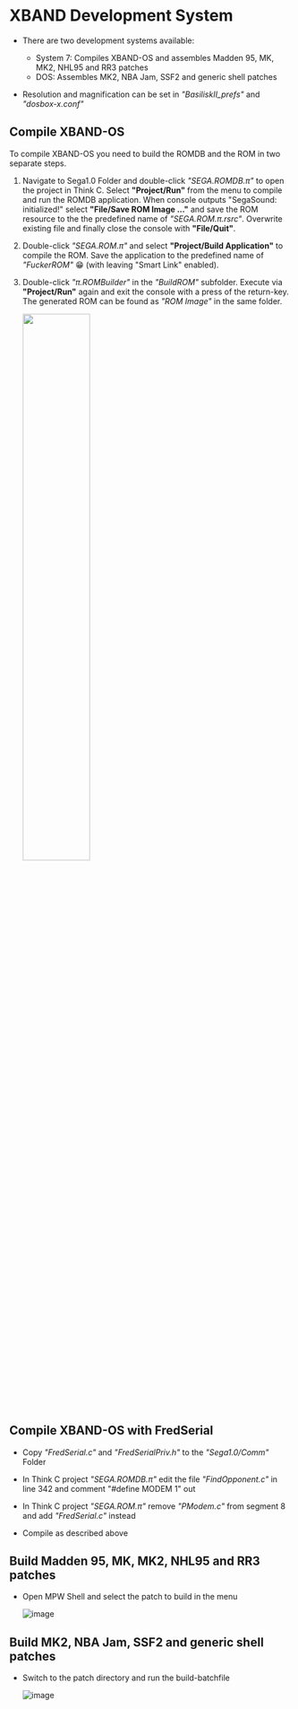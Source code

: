 # XBAND Development System

- There are two development systems available:
   - System 7: Compiles XBAND-OS and assembles Madden 95, MK, MK2, NHL95 and RR3 patches
   - DOS: Assembles MK2, NBA Jam, SSF2 and generic shell patches
   
- Resolution and magnification can be set in *"BasiliskII_prefs"* and *"dosbox-x.conf"*

## Compile XBAND-OS

To compile XBAND-OS you need to build the ROMDB and the ROM in two separate steps.

1. Navigate to Sega1.0 Folder and double-click *"SEGA.ROMDB.π"* to open the project in Think C. Select **"Project/Run"** from the menu to compile and run the ROMDB application. When console outputs "SegaSound: initialized!" select **"File/Save ROM Image ..."** and save the ROM resource to the the predefined name of *"SEGA.ROM.π.rsrc"*. Overwrite existing file and finally close the console with **"File/Quit"**.

2. Double-click *"SEGA.ROM.π"* and select **"Project/Build Application"** to compile the ROM. Save the application to the predefined name of *"FuckerROM"* :grin: (with leaving "Smart Link" enabled).

3. Double-click *"π.ROMBuilder"* in the *"BuildROM"* subfolder. Execute via **"Project/Run"** again and exit the console with a press of the return-key. The generated ROM can be found as *"ROM Image"* in the same folder.

   <img src="https://user-images.githubusercontent.com/37120278/200578373-6a7806bd-c704-4fb2-8592-ac5608629d3f.png" width=50% height=50%>

## Compile XBAND-OS with FredSerial

- Copy *"FredSerial.c"* and *"FredSerialPriv.h"* to the *"Sega1.0/Comm"* Folder

- In Think C project *"SEGA.ROMDB.π"* edit the file *"FindOpponent.c"* in line 342 and comment "#define MODEM	1" out

- In Think C project *"SEGA.ROM.π"* remove *"PModem.c"* from segment 8 and add *"FredSerial.c"* instead

- Compile as described above

## Build Madden 95, MK, MK2, NHL95 and RR3 patches

- Open MPW Shell and select the patch to build in the menu

   ![image](https://user-images.githubusercontent.com/37120278/201548091-f4e272dc-9fc4-42f8-b6e8-11577ab565c3.png)

## Build MK2, NBA Jam, SSF2 and generic shell patches

- Switch to the patch directory and run the build-batchfile

   ![image](https://user-images.githubusercontent.com/37120278/201548323-138efdf0-2d66-457f-9f10-adb81ce9240e.png)
